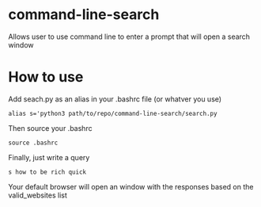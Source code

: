 # command-line-search
Allows user to use command line to enter a prompt that will open a search window

# How to use
Add seach.py as an alias in your .bashrc file (or whatver you use)

`alias s='python3 path/to/repo/command-line-search/search.py`

Then source your .bashrc

`source .bashrc`

Finally, just write a query

`s how to be rich quick`

Your default browser will open an window with the responses based on the valid_websites list